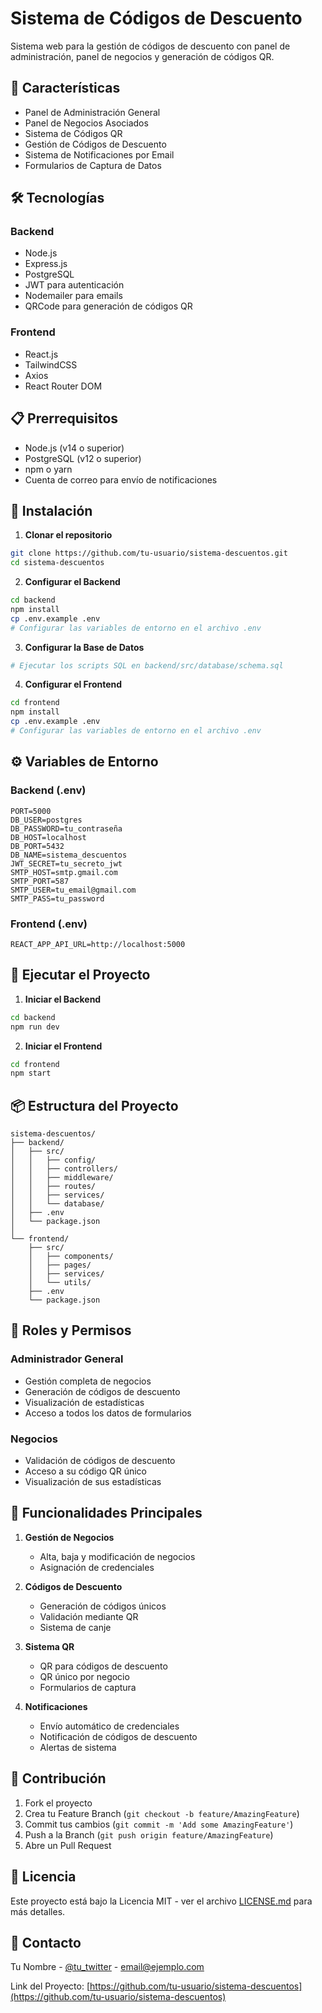 # Sistema de Códigos de Descuento

Sistema web para la gestión de códigos de descuento con panel de administración, panel de negocios y generación de códigos QR.

## 🚀 Características

- Panel de Administración General
- Panel de Negocios Asociados
- Sistema de Códigos QR
- Gestión de Códigos de Descuento
- Sistema de Notificaciones por Email
- Formularios de Captura de Datos

## 🛠️ Tecnologías

### Backend
- Node.js
- Express.js
- PostgreSQL
- JWT para autenticación
- Nodemailer para emails
- QRCode para generación de códigos QR

### Frontend
- React.js
- TailwindCSS
- Axios
- React Router DOM

## 📋 Prerrequisitos

- Node.js (v14 o superior)
- PostgreSQL (v12 o superior)
- npm o yarn
- Cuenta de correo para envío de notificaciones

## 🔧 Instalación

1. **Clonar el repositorio**
```bash
git clone https://github.com/tu-usuario/sistema-descuentos.git
cd sistema-descuentos
```

2. **Configurar el Backend**
```bash
cd backend
npm install
cp .env.example .env
# Configurar las variables de entorno en el archivo .env
```

3. **Configurar la Base de Datos**
```bash
# Ejecutar los scripts SQL en backend/src/database/schema.sql
```

4. **Configurar el Frontend**
```bash
cd frontend
npm install
cp .env.example .env
# Configurar las variables de entorno en el archivo .env
```

## ⚙️ Variables de Entorno

### Backend (.env)
```
PORT=5000
DB_USER=postgres
DB_PASSWORD=tu_contraseña
DB_HOST=localhost
DB_PORT=5432
DB_NAME=sistema_descuentos
JWT_SECRET=tu_secreto_jwt
SMTP_HOST=smtp.gmail.com
SMTP_PORT=587
SMTP_USER=tu_email@gmail.com
SMTP_PASS=tu_password
```

### Frontend (.env)
```
REACT_APP_API_URL=http://localhost:5000
```

## 🚀 Ejecutar el Proyecto

1. **Iniciar el Backend**
```bash
cd backend
npm run dev
```

2. **Iniciar el Frontend**
```bash
cd frontend
npm start
```

## 📦 Estructura del Proyecto

```
sistema-descuentos/
├── backend/
│   ├── src/
│   │   ├── config/
│   │   ├── controllers/
│   │   ├── middleware/
│   │   ├── routes/
│   │   ├── services/
│   │   └── database/
│   ├── .env
│   └── package.json
│
└── frontend/
    ├── src/
    │   ├── components/
    │   ├── pages/
    │   ├── services/
    │   └── utils/
    ├── .env
    └── package.json
```

## 🔐 Roles y Permisos

### Administrador General
- Gestión completa de negocios
- Generación de códigos de descuento
- Visualización de estadísticas
- Acceso a todos los datos de formularios

### Negocios
- Validación de códigos de descuento
- Acceso a su código QR único
- Visualización de sus estadísticas

## 📱 Funcionalidades Principales

1. **Gestión de Negocios**
   - Alta, baja y modificación de negocios
   - Asignación de credenciales

2. **Códigos de Descuento**
   - Generación de códigos únicos
   - Validación mediante QR
   - Sistema de canje

3. **Sistema QR**
   - QR para códigos de descuento
   - QR único por negocio
   - Formularios de captura

4. **Notificaciones**
   - Envío automático de credenciales
   - Notificación de códigos de descuento
   - Alertas de sistema

## 👥 Contribución

1. Fork el proyecto
2. Crea tu Feature Branch (`git checkout -b feature/AmazingFeature`)
3. Commit tus cambios (`git commit -m 'Add some AmazingFeature'`)
4. Push a la Branch (`git push origin feature/AmazingFeature`)
5. Abre un Pull Request

## 📄 Licencia

Este proyecto está bajo la Licencia MIT - ver el archivo [LICENSE.md](LICENSE.md) para más detalles.

## 📧 Contacto

Tu Nombre - [@tu_twitter](https://twitter.com/tu_twitter) - email@ejemplo.com

Link del Proyecto: [https://github.com/tu-usuario/sistema-descuentos](https://github.com/tu-usuario/sistema-descuentos) 